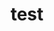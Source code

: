 ---
associated_platform: ooooo
last_edit: '2022-03-14T15:53:28.000Z'
location: test.com
shortname: test
title: test
uuid: recq1aiEMkX0bGfKC
---